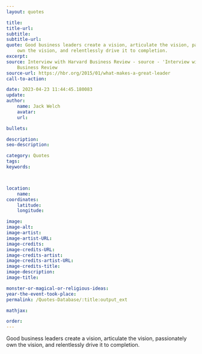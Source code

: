 ```yaml
---
layout: quotes

title:
title-url:
subtitle:
subtitle-url:
quote: Good business leaders create a vision, articulate the vision, passionately
    own the vision, and relentlessly drive it to completion.
excerpt:
source: Interview with Harvard Business Review - source - 'Interview with Harvard
    Business Review
source-url: https://hbr.org/2015/01/what-makes-a-great-leader
call-to-action:

date: 2023-04-23 11:44:45.180083
update:
author:
    name: Jack Welch
    avatar:
    url:

bullets:

description:
seo-description:

category: Quotes
tags:
keywords:



location:
    name:
coordinates:
    latitude:
    longitude:

image:
image-alt:
image-artist:
image-artist-URL:
image-credits:
image-credits-URL:
image-credits-artist:
image-credits-artist-URL:
image-credits-title:
image-description:
image-title:

monster-or-magical-or-religious-ideas:
year-the-event-took-place:
permalink: /Quotes-Database/:title:output_ext

mathjax:

order:
---
```

Good business leaders create a vision, articulate the vision, passionately own the vision, and relentlessly drive it to completion.